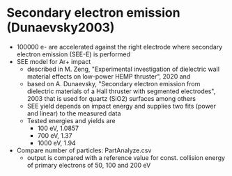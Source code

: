 # Secondary electron emission (Dunaevsky2003)
- 100000 e- are accelerated against the right electrode where secondary electron emission (SEE-E) is performed
- SEE model for Ar+ impact
  - described in M. Zeng, "Experimental investigation of dielectric wall material effects on low-power HEMP thruster", 2020 and
  - based on A. Dunaevsky, "Secondary electron emission from dielectric materials of a Hall thruster with segmented electrodes", 2003 that is used for quartz (SiO2) surfaces among others
  - SEE yield depends on impact energy and supplies two fits (power and linear) to the measured data
  - Tested energies and yields are
    -  100 eV, 1.0857
    -  700 eV, 1.37
    - 1000 eV, 1.94
- Compare number of particles: PartAnalyze.csv
  - output is compared with a reference value for const. collision energy of primary electrons of 50, 100 and 200 eV
